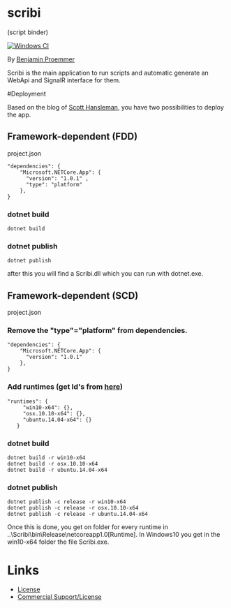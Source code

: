 # scribi
(script binder)

[![Windows CI](https://travis-ci.org/proemmer/scribi.svg?branch=master)](https://travis-ci.org/proemmer/scribi)

By [Benjamin Proemmer](https://github.com/proemmer)

Scribi is the main application to run scripts and automatic generate an WebApi and SignalR interface for them.


#Deployment

Based on the blog of [Scott Hansleman](http://www.hanselman.com/blog/SelfcontainedNETCoreApplications.aspx), you have two possibilities to deploy the app. 

## Framework-dependent (FDD)

project.json 

```
"dependencies": {
    "Microsoft.NETCore.App": {
      "version": "1.0.1" ,
      "type": "platform"  
    },
}
```

### dotnet build

```
dotnet build
```

### dotnet publish

```
dotnet publish
```

after this you will find a Scribi.dll which you can run with dotnet.exe.

## Framework-dependent (SCD)

project.json 

### Remove the "type"="platform" from dependencies.

```
"dependencies": {
    "Microsoft.NETCore.App": {
      "version": "1.0.1" 
    },
}
```

### Add runtimes (get Id's from [here](https://github.com/dotnet/corefx/blob/master/pkg/Microsoft.NETCore.Platforms/runtime.json))
```
"runtimes": {
     "win10-x64": {},
     "osx.10.10-x64": {},
     "ubuntu.14.04-x64": {}
   }
```
### dotnet build

```
dotnet build -r win10-x64
dotnet build -r osx.10.10-x64
dotnet build -r ubuntu.14.04-x64
```

### dotnet publish

```
dotnet publish -c release -r win10-x64
dotnet publish -c release -r osx.10.10-x64
dotnet publish -c release -r ubuntu.14.04-x64
```

Once this is done, you get on folder for every runtime in ..\Scribi\bin\Release\netcoreapp1.0\[Runtime].
In Windows10 you get in the win10-x64 folder the file Scribi.exe.


# Links

- [License](LICENSE)
- [Commercial Support/License](http://www.insite-gmbh.de/kontakt.html)
